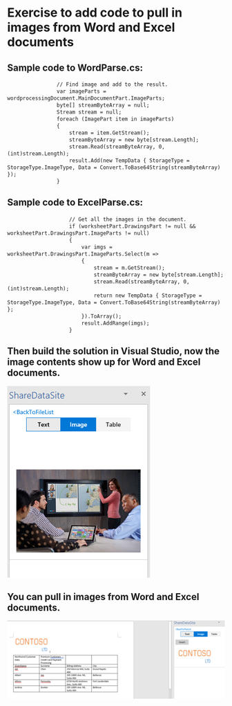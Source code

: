 # Exercise to add code to pull in images from Word and Excel documents

## Sample code to WordParse.cs: 

                    // Find image and add to the result.
                    var imageParts = wordprocessingDocument.MainDocumentPart.ImageParts;
                    byte[] streamByteArray = null;
                    Stream stream = null;
                    foreach (ImagePart item in imageParts)
                    {
                        stream = item.GetStream();
                        streamByteArray = new byte[stream.Length];
                        stream.Read(streamByteArray, 0, (int)stream.Length);
                        result.Add(new TempData { StorageType = StorageType.ImageType, Data = Convert.ToBase64String(streamByteArray) });
                    }


## Sample code to ExcelParse.cs: 

                        
                        // Get all the images in the document.
                        if (worksheetPart.DrawingsPart != null && worksheetPart.DrawingsPart.ImageParts != null)
                        {
                            var imgs = worksheetPart.DrawingsPart.ImageParts.Select(m =>
                            {
                                stream = m.GetStream();
                                streamByteArray = new byte[stream.Length];
                                stream.Read(streamByteArray, 0, (int)stream.Length);
                                return new TempData { StorageType = StorageType.ImageType, Data = Convert.ToBase64String(streamByteArray) };
                            }).ToArray();
                            result.AddRange(imgs);
                        }                


## Then build the solution in Visual Studio, now the image contents show up for Word and Excel documents.
![alt text](imgs/ImageShowupOnWord.PNG "Image showup")

## You can pull in images from Word and Excel documents.
![alt text](imgs/Re-useImageContentForExcel.PNG "Re-use image content")


